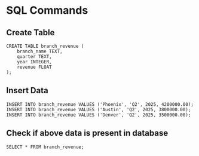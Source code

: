 # SQL Commands 
## Create Table
```
CREATE TABLE branch_revenue (
    branch_name TEXT,
    quarter TEXT,
    year INTEGER,
    revenue FLOAT
);
```
## Insert Data
```
INSERT INTO branch_revenue VALUES ('Phoenix', 'Q2', 2025, 4200000.00);
INSERT INTO branch_revenue VALUES ('Austin', 'Q2', 2025, 3800000.00);
INSERT INTO branch_revenue VALUES ('Denver', 'Q2', 2025, 3500000.00);
```
## Check if above data is present in database
``` 
SELECT * FROM branch_revenue;
```